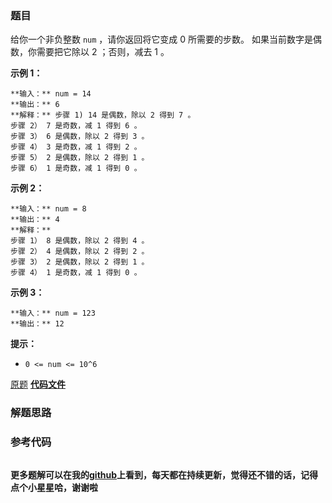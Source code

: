 ### 题目
给你一个非负整数 `num` ，请你返回将它变成 0 所需要的步数。 如果当前数字是偶数，你需要把它除以 2 ；否则，减去 1 。



**示例 1：**

    
    
    **输入：** num = 14
    **输出：** 6
    **解释：** 步骤 1) 14 是偶数，除以 2 得到 7 。
    步骤 2） 7 是奇数，减 1 得到 6 。
    步骤 3） 6 是偶数，除以 2 得到 3 。
    步骤 4） 3 是奇数，减 1 得到 2 。
    步骤 5） 2 是偶数，除以 2 得到 1 。
    步骤 6） 1 是奇数，减 1 得到 0 。
    

**示例 2：**

    
    
    **输入：** num = 8
    **输出：** 4
    **解释：**
    步骤 1） 8 是偶数，除以 2 得到 4 。
    步骤 2） 4 是偶数，除以 2 得到 2 。
    步骤 3） 2 是偶数，除以 2 得到 1 。
    步骤 4） 1 是奇数，减 1 得到 0 。
    

**示例 3：**

    
    
    **输入：** num = 123
    **输出：** 12
    



**提示：**

  * `0 <= num <= 10^6`

[原题](https://leetcode-cn.com/problems/number-of-steps-to-reduce-a-number-to-zero/)    **[代码文件]()**


### 解题思路




### 参考代码

```go


```




**更多题解可以在我的[github](https://github.com/LZH139/leetcode_Go)上看到，每天都在持续更新，觉得还不错的话，记得点个小星星哈，谢谢啦**
